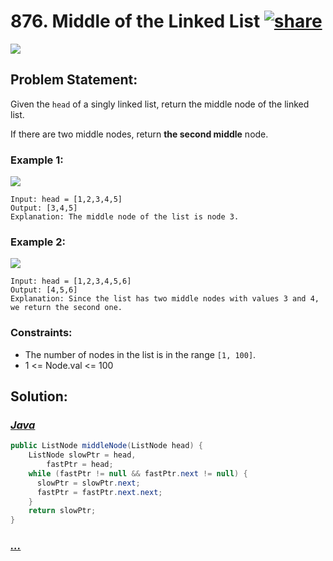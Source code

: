 # 876. Middle of the Linked List [![share]](https://leetcode.com/problems/middle-of-the-linked-list/)

![][easy]

## Problem Statement:

Given the `head` of a singly linked list, return the middle node of the linked list.

If there are two middle nodes, return **the second middle** node.

### Example 1:

![](https://assets.leetcode.com/uploads/2021/07/23/lc-midlist1.jpg)

```
Input: head = [1,2,3,4,5]
Output: [3,4,5]
Explanation: The middle node of the list is node 3.
```

### Example 2:

![](https://assets.leetcode.com/uploads/2021/07/23/lc-midlist2.jpg)

```
Input: head = [1,2,3,4,5,6]
Output: [4,5,6]
Explanation: Since the list has two middle nodes with values 3 and 4, we return the second one.
```

### Constraints:

- The number of nodes in the list is in the range `[1, 100]`.
- 1 <= Node.val <= 100

## Solution:

### [_Java_](#)

```java
public ListNode middleNode(ListNode head) {
    ListNode slowPtr = head,
        fastPtr = head;
    while (fastPtr != null && fastPtr.next != null) {
      slowPtr = slowPtr.next;
      fastPtr = fastPtr.next.next;
    }
    return slowPtr;
}
```

### [_..._](#)

```

```

<!----------------------------------{ link }--------------------------------->

[share]: https://img.icons8.com/external-anggara-blue-anggara-putra/20/000000/external-share-user-interface-basic-anggara-blue-anggara-putra-2.png
[easy]: https://img.shields.io/badge/Difficulty-Easy-bright.svg
[medium]: https://img.shields.io/badge/Difficulty-Medium-yellow.svg
[hard]: https://img.shields.io/badge/Difficulty-Hard-red.svg
